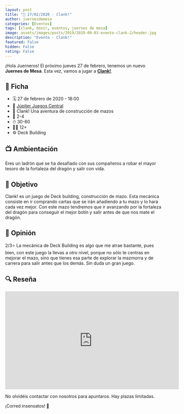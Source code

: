 ```yaml
---
layout: post
title: "📆 27/02/2020 - Clank!"
author: juernesdemesa
categories: [Eventos]
tags: [clank, devir, eventos, juernes de mesa]
image: assets/images/posts/2019/2019-09-03-evento-clank-2/header.jpg
description: "Evento - Clank!"
featured: False
hidden: False
rating: False
---
```


¡Hola Juerneros! El próximo jueves 27 de febrero, tenemos un nuevo **Juernes de Mesa**. Esta vez, vamos a jugar a [**Clank!**](https://boardgamegeek.com/boardgame/201808/clank-deck-building-adventure).

## 📝 Ficha

- 🗓️ 27 de febrero de 2020 - 18:00
- 📍 [Júpiter Juegos Central](https://www.jupiterjuegos.com/tiendas/)
- 🎲 Clank! Una aventura de construcción de mazos
- 👥 2-4
- ⏱ 30-60
- 👶🏼 12+
- ⚙️ Deck Building

## 📺 Ambientación

Eres un ladrón que se ha desafiado con sus compañeros a robar el mayor tesoro de la fortaleza del dragón y salir con vida.

## 🎯 Objetivo

Clank! es un juego de Deck building, construcción de mazo. Esta mecánica consiste en ir comprando cartas que se irán añadiendo a tu mazo y lo hará cada vez mejor. Con este mazo tendremos que ir avanzando por la fortaleza del dragón para conseguir el mejor botín y salir antes de que nos mate el dragón.

## 💬 Opinión

2/3⭐ La mecánica de Deck Building es algo que me atrae bastante, pues bien, con este juego la llevas a otro nivel, porque no sólo te centras en mejorar el mazo, sino que tienes esa parte de explorar la mazmorra y de carrera para salir antes que los demás. Sin duda un gran juego.

## 🔍 Reseña

<iframe width="560" height="315" src="https://www.youtube.com/embed/dm81KFe7Udw" frameborder="0" allow="accelerometer; autoplay; encrypted-media; gyroscope; picture-in-picture" allowfullscreen></iframe>

No olvidéis contactar con nosotros para apuntaros. Hay plazas limitadas.

¡Corred insensatos! 🧙
